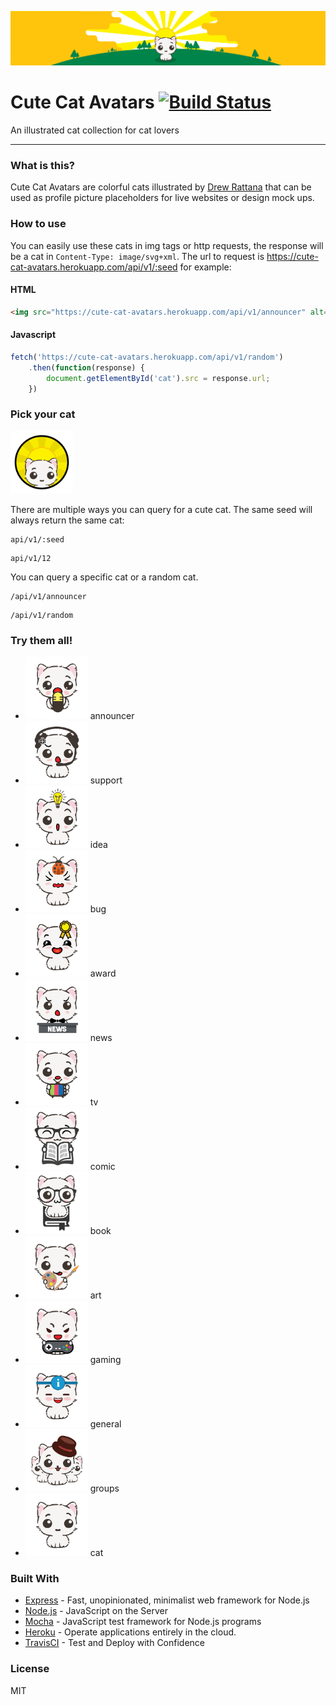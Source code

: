 ![](https://raw.githubusercontent.com/Laosing/cute-cat-avatars/master/assets/png/banner.png)


# Cute Cat Avatars [![Build Status](https://travis-ci.org/Laosing/cute-cat-avatars.svg?branch=master)](https://travis-ci.org/Laosing/cute-cat-avatars)
An illustrated cat collection for cat lovers

---

### What is this?
Cute Cat Avatars are colorful cats illustrated by [Drew Rattana](http://andrewrattana.com) that can be used as profile picture placeholders for live websites or design mock ups.

### How to use
You can easily use these cats in img tags or http requests, the response will be a cat in `Content-Type: image/svg+xml`. The url to request is https://cute-cat-avatars.herokuapp.com/api/v1/:seed for example:
#### HTML
```html
<img src="https://cute-cat-avatars.herokuapp.com/api/v1/announcer" alt="Cute announcer cat">
```
#### Javascript
```javascript
fetch('https://cute-cat-avatars.herokuapp.com/api/v1/random')
    .then(function(response) {
        document.getElementById('cat').src = response.url;
    })
```

### Pick your cat

<img src="https://raw.githubusercontent.com/Laosing/cute-cat-avatars/master/assets/png/logo.png" width="100" height="100">

There are multiple ways you can query for a cute cat.
The same seed will always return the same cat:
```
api/v1/:seed
```
```
api/v1/12
```
You can query a specific cat or a random cat.
```
/api/v1/announcer
```
```
/api/v1/random
```
### Try them all!
* <img src="https://raw.githubusercontent.com/Laosing/cute-cat-avatars/master/assets/png/announcer.png" width="100" height="100"> announcer
* <img src="https://raw.githubusercontent.com/Laosing/cute-cat-avatars/master/assets/png/support.png" width="100" height="100"> support
* <img src="https://raw.githubusercontent.com/Laosing/cute-cat-avatars/master/assets/png/idea.png" width="100" height="100"> idea
* <img src="https://raw.githubusercontent.com/Laosing/cute-cat-avatars/master/assets/png/bug.png" width="100" height="100"> bug
* <img src="https://raw.githubusercontent.com/Laosing/cute-cat-avatars/master/assets/png/award.png" width="100" height="100"> award
* <img src="https://raw.githubusercontent.com/Laosing/cute-cat-avatars/master/assets/png/news.png" width="100" height="100"> news
* <img src="https://raw.githubusercontent.com/Laosing/cute-cat-avatars/master/assets/png/tv.png" width="100" height="100"> tv
* <img src="https://raw.githubusercontent.com/Laosing/cute-cat-avatars/master/assets/png/comic.png" width="100" height="100"> comic
* <img src="https://raw.githubusercontent.com/Laosing/cute-cat-avatars/master/assets/png/book.png" width="100" height="100"> book
* <img src="https://raw.githubusercontent.com/Laosing/cute-cat-avatars/master/assets/png/art.png" width="100" height="100"> art
* <img src="https://raw.githubusercontent.com/Laosing/cute-cat-avatars/master/assets/png/gaming.png" width="100" height="100"> gaming
* <img src="https://raw.githubusercontent.com/Laosing/cute-cat-avatars/master/assets/png/general.png" width="100" height="100"> general
* <img src="https://raw.githubusercontent.com/Laosing/cute-cat-avatars/master/assets/png/groups.png" width="100" height="100"> groups
* <img src="https://raw.githubusercontent.com/Laosing/cute-cat-avatars/master/assets/png/cat.png" width="100" height="100"> cat

### Built With
* [Express](https://expressjs.com/) - Fast, unopinionated, minimalist web framework for Node.js
* [Node.js](https://nodejs.org/) - JavaScript on the Server
* [Mocha](https://mochajs.org/) - JavaScript test framework for Node.js programs
* [Heroku](https://www.heroku.com/) - Operate applications entirely in the cloud.
* [TravisCI](https://travis-ci.org/) - Test and Deploy with Confidence


### License
MIT
